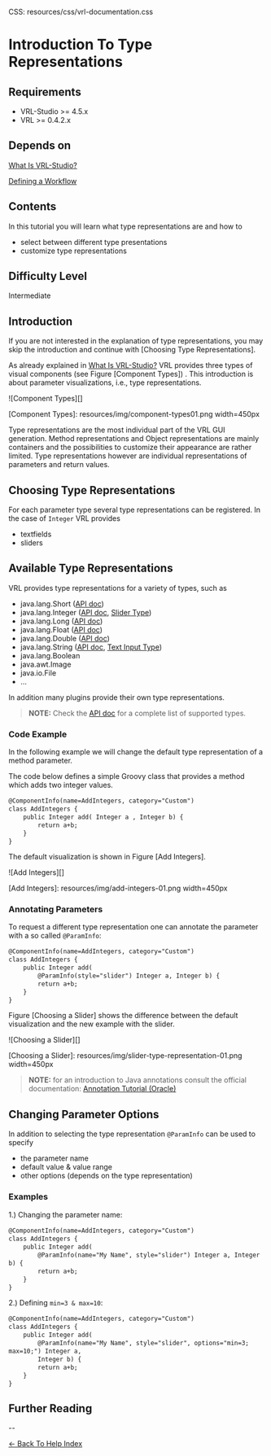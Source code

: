CSS:	resources/css/vrl-documentation.css

<!--VMM-INDEX=3.5-->

# Introduction To Type Representations #

## Requirements ##
- VRL-Studio >= 4.5.x
- VRL >= 0.4.2.x

## Depends on ##
[What Is VRL-Studio?](what-is-vrl-studio.html)

[Defining a Workflow](defining-a-workflow.html)

## Contents ##

In this tutorial you will learn what type representations are and how to

- select between different type presentations
- customize type representations

## Difficulty Level ##
Intermediate

## Introduction ##

If you are not interested in the explanation of type representations, you may skip the introduction and continue with [Choosing Type Representations].

As already explained in [What Is VRL-Studio?](what-is-vrl-studio.html) VRL provides three types of visual components (see Figure [Component Types]) . This introduction is about parameter visualizations, i.e., type representations.

![Component Types][]

[Component Types]: resources/img/component-types01.png width=450px

Type representations are the most individual part of the VRL GUI generation. Method representations and Object representations are mainly containers and the possibilities to customize their appearance are rather limited. Type representations however are individual representations of parameters and return values.


## Choosing Type Representations ##
For each parameter type several type representations can be registered. In the case of `Integer` VRL provides 

- textfields
- sliders

## Available Type Representations ##

VRL provides type representations for a variety of types, such as

- java.lang.Short ([API doc](http://vrl.mihosoft.eu/api-doc/latest/eu/mihosoft/vrl/types/NumberBasedTypeRepresentation.html))
- java.lang.Integer ([API doc](http://vrl.mihosoft.eu/api-doc/latest/eu/mihosoft/vrl/types/NumberBasedTypeRepresentation.html), [Slider Type](http://vrl.mihosoft.eu/api-doc/latest/eu/mihosoft/vrl/types/IntSliderType.html))
- java.lang.Long ([API doc](http://vrl.mihosoft.eu/api-doc/latest/eu/mihosoft/vrl/types/NumberBasedTypeRepresentation.html))
- java.lang.Float ([API doc](http://vrl.mihosoft.eu/api-doc/latest/eu/mihosoft/vrl/types/NumberBasedTypeRepresentation.html))
- java.lang.Double ([API doc](http://vrl.mihosoft.eu/api-doc/latest/eu/mihosoft/vrl/types/NumberBasedTypeRepresentation.html))
- java.lang.String ([API doc](http://vrl.mihosoft.eu/api-doc/latest/eu/mihosoft/vrl/types/StringType.html), [Text Input Type](http://vrl.mihosoft.eu/api-doc/latest/eu/mihosoft/vrl/types/InputTextType.html))
- java.lang.Boolean
- java.awt.Image
- java.io.File
- ...


In addition many plugins provide their own type representations.

> **NOTE:** Check the [API doc](http://vrl.mihosoft.eu/api-doc/latest/eu/mihosoft/vrl/types/package-summary.html) for a complete list of supported types.


### Code Example ###

In the following example we will change the default type representation of a method parameter.

The code below defines a simple Groovy class that provides a method which adds two integer values.

    @ComponentInfo(name=AddIntegers, category="Custom")
    class AddIntegers {
		public Integer add( Integer a , Integer b) {
			return a+b;
		}
	}

The default visualization is shown in Figure [Add Integers].

![Add Integers][]

[Add Integers]: resources/img/add-integers-01.png width=450px

### Annotating Parameters ###
To request a different type representation one can annotate the parameter with a so called `@ParamInfo`:

    @ComponentInfo(name=AddIntegers, category="Custom")
    class AddIntegers {
		public Integer add(
		    @ParamInfo(style="slider") Integer a, Integer b) {
			return a+b;
		}
	}


Figure [Choosing a Slider] shows the difference between the default visualization and the new example with the slider.

![Choosing a Slider][]

[Choosing a Slider]: resources/img/slider-type-representation-01.png width=450px

> **NOTE:** for an introduction to Java annotations consult the official documentation: [Annotation Tutorial (Oracle)](http://docs.oracle.com/javase/tutorial/java/annotations/)

## Changing Parameter Options ##

In addition to selecting the type representation `@ParamInfo` can be used to specify

- the parameter name
- default value & value range
- other options (depends on the type representation)

### Examples ###
1.) Changing the parameter name:

    @ComponentInfo(name=AddIntegers, category="Custom")
    class AddIntegers {
		public Integer add(
		    @ParamInfo(name="My Name", style="slider") Integer a, Integer b) {
			return a+b;
		}
	}
	
2.) Defining `min=3 & max=10`:

    @ComponentInfo(name=AddIntegers, category="Custom")
    class AddIntegers {
		public Integer add(
		    @ParamInfo(name="My Name", style="slider", options="min=3; max=10;") Integer a,
		    Integer b) {
			return a+b;
		}
	}


## Further Reading ##

--


[<- Back To Help Index](index.html)
